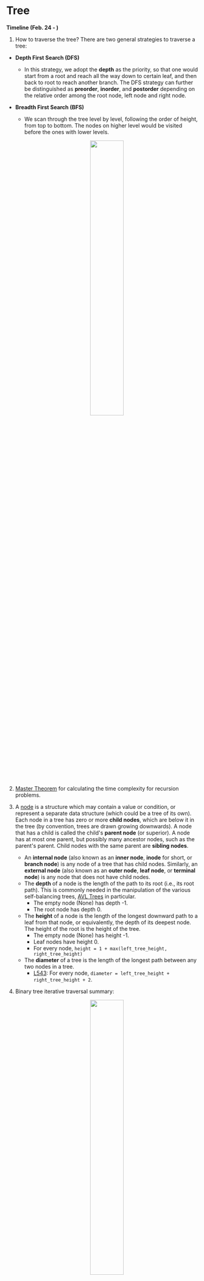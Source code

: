 # Tree
**Timeline (Feb. 24 - )**
1. How to traverse the tree? There are two general strategies to traverse a tree:
  * **Depth First Search (DFS)**
    * In this strategy, we adopt the **depth** as the priority, so that one would start from a root and reach all the way down to certain leaf, and then back to root to reach another branch. The DFS strategy can further be distinguished as **preorder**, **inorder**, and **postorder** depending on the relative order among the root node, left node and right node.
  * **Breadth First Search (BFS)**
    * We scan through the tree level by level, following the order of height, from top to bottom. The nodes on higher level would be visited before the ones with lower levels.
    
    <p align="center">
        <img src="../imgs/tree_traversal.png" width="43%"/>
    </p>

2. [Master Theorem](../resources/master_theorem.pdf) for calculating the time complexity for recursion problems.

3. A [node](https://en.wikipedia.org/wiki/Node_(computer_science)) is a structure which may contain a value or condition, or represent a separate data structure (which could be a tree of its own). Each node in a tree has zero or more **child nodes**, which are below it in the tree (by convention, trees are drawn growing downwards). A node that has a child is called the child's **parent node** (or superior). A node has at most one parent, but possibly many ancestor nodes, such as the parent's parent. Child nodes with the same parent are **sibling nodes**.
    * An **internal node** (also known as an **inner node**, **inode** for short, or **branch node**) is any node of a tree that has child nodes. Similarly, an **external node** (also known as an **outer node**, **leaf node**, or **terminal node**) is any node that does not have child nodes.
    * The **depth** of a node is the length of the path to its root (i.e., its root path). This is commonly needed in the manipulation of the various self-balancing trees, [AVL Trees](https://en.wikipedia.org/wiki/AVL_tree) in particular. 
      * The empty node (None) has depth -1.
      * The root node has depth 0. 
    * The **height** of a node is the length of the longest downward path to a leaf from that node, or equivalently, the depth of its deepest node. The height of the root is the height of the tree. 
      * The empty node (None) has height -1.
      * Leaf nodes have height 0.
      * For every node, `height = 1 + max(left_tree_height, right_tree_height)`
    * The **diameter** of a tree is the length of the longest path between any two nodes in a tree. 
      * [L543](https://leetcode.com/problems/diameter-of-binary-tree/): For every node, `diameter = left_tree_height + right_tree_height + 2`.
 
4. Binary tree iterative traversal summary:
  
    <p align="center">
        <img src="../imgs/tree_traversal_summary.png" width="43%"/>
    </p>
    
    * Preorder traversal:

     ```python
     class Solution:
         def preorderTraversal(self, root: Optional[TreeNode]) -> List[int]:
             st, res = [], []
        
             while st or root:
                 if root:
                     res.append(root.val)
                     st.append(root)
                     root = root.left
                 else:
                     node = st.pop()
                     root = node.right
             return res
     ```
     or 
       
     ```python
     class Solution:
         def preorderTraversal(self, root: Optional[TreeNode]) -> List[int]:
             st, res = [root], []
        
             while st:
                 node = st.pop()
                 
                 if not root:
                     continue
                 else:
                     res.append(node.val)
                     st.append(node.right)
                     st.append(node.left)
             return res
      ```
       
     * Inorder traversal:

      ```python
      class Solution:
          def inorderTraversal(self, root: Optional[TreeNode]) -> List[int]:
              st, res = [], []
        
              while st or root:
                  if root:
                      st.append(root)
                      root = root.left
                  else:
                      node = st.pop()
                      res.append(node.val)
                      root = node.right
                
              return res
      ```
     * Postorder traversal:

      ```python
      class Solution:
          def postorderTraversal(self, root: Optional[TreeNode]) -> List[int]:
              st, res = [root], []
        
              while st:
                  node = st.pop()
            
                  if not node:
                      continue
                  else:
                      res.append(node.val)
                      st.append(node.left)
                      st.append(node.right)
                
              return res[::-1]
      ```
              
5. [L654](https://leetcode.com/problems/maximum-binary-tree/) Linear time solution with a stack to construct the maximum binary tree:
   ```python
   class Solution:
       def constructMaximumBinaryTree(self, nums: List[int]) -> Optional[TreeNode]:
           if not nums:
               return
        
           st = []
           last_pop = None
        
           for num in nums:
               node = TreeNode(num)
            
               while st and st[-1].val < num:
                   last_pop = st.pop()
                
               if st:
                   st[-1].right = node
            
               if last_pop:
                   node.left = last_pop
                
               st.append(node)
               last_pop = None
            
           return st[0]
    ```
           
6. [L1008](https://leetcode.com/problems/construct-binary-search-tree-from-preorder-traversal/) Given an array of integers `preorder`, which represents the preorder traversal of a BST (i.e., binary search tree), construct the tree and return its root:
  * Iterative solution:
    ```python
    class Solution:
        def bstFromPreorder(self, preorder: List[int]) -> Optional[TreeNode]:
            root = TreeNode(preorder[0])
            st = [root]
        
            for num in preorder[1:]:
                last_pop = None
                node = TreeNode(num)
            
                if num < st[-1].val:
                    st[-1].left = node 
                else:
                    while st and st[-1].val < num:
                        last_pop = st.pop()
                    
                    last_pop.right = node
                
                st.append(node)
            
            return root
    ```

  * Recursive solution:
    ```python
    class Solution:
        def bstFromPreorder(self, preorder: List[int]) -> Optional[TreeNode]:
            idx = 0
            n = len(preorder)
        
            def helper(l, h):
                nonlocal idx, n
            
                if idx == n:
                    return
            
                val = preorder[idx]
                if val < l or val > h:
                    return
            
                idx += 1
                root = TreeNode(val)
                root.left = helper(l, val)
                root.right = helper(val, h)
            
                return root
        
            return helper(float('-inf'), float('inf'))
    ```
7. [L1457](https://leetcode.com/problems/pseudo-palindromic-paths-in-a-binary-tree/): The necessary and sufficient condition of pseudo-palindromic is that at most one digit has odd occurrence. The solution idea would be `normal DFS + int[10] (store digit occurrences) + backtrack`.

8. [L919](https://leetcode.com/problems/complete-binary-tree-inserter/): Store tree nodes to a list `self.tree` in BFS order. For the `i-th` tree node, node `self.tree[i]` has left child `self.tree[2 * i + 1]` and `self.tree[2 * i + 2]`. So when inserting the `N-th` node (0-indexed), we push it into the list. We can then find its parent `self.tree[(N - 1) // 2]` directly, where `N` is the length of the list `self.tree` before pushing the node that we want to insert.
    * Takeaway: Memorize the index property of Complete Binary Tree (CBT).

9. [L510](https://leetcode.com/problems/inorder-successor-in-bst-ii/): 
    * If the `node` has a right child, and hence its successor is somewhere lower in the tree. Go to the right once and then as many times to the left as you could. Return the `node` you end up with.
    * `Node` has no right child, and hence its successor is somewhere upper in the tree. Go up till the `node` that is left child of its parent. The answer is the parent.

10. How to build an undirected graph representation given a tree root node ([L863](https://leetcode.com/problems/all-nodes-distance-k-in-binary-tree/))?
    * Use a recursive DFS function:
      ```python
      m = collections.defaultdict(list)
      
      def build_graph_dfs(parent, child):
          # both parent and child are not empty
          if parent and child:
              # build an undirected graph representation, assign the
              # child value for the parent as the key and vice versa
              m[parent.val].append(child.val)
              m[child.val].append(parent.val)
              
          # traversal
          if child.left: 
              connect(child, child.left)
          if child.right: 
              connect(child, child.right)
          
      # To call the above function and note that the initial parent node of the root is None
      build_graph_dfs(None, root)
      ```

11. Some problems I didn't come up with a good idea when I first try to solve them. Maybe worth revisiting:
  * **Easy**: [L1022](https://leetcode.com/problems/sum-of-root-to-leaf-binary-numbers/), [L235](https://leetcode.com/problems/lowest-common-ancestor-of-a-binary-search-tree/) (In BST, the lowest common ancestor (LCA) of given input `p` and `q` is the split node which has the property: `p.val <= node.val <= q.val` or `q.val <= node.val <= p.val`). [L108](https://leetcode.com/problems/convert-sorted-array-to-binary-search-tree/), [L993](https://leetcode.com/problems/cousins-in-binary-tree/), [L543](https://leetcode.com/problems/diameter-of-binary-tree/), [L703](https://leetcode.com/problems/kth-largest-element-in-a-stream/), [L101](https://leetcode.com/problems/symmetric-tree/), [L501](https://leetcode.com/problems/find-mode-in-binary-search-tree/)
  * **Medium**: [L236](https://leetcode.com/problems/lowest-common-ancestor-of-a-binary-tree/solution/), [L654](https://leetcode.com/problems/maximum-binary-tree/) ([Linear Time Construction](https://leetcode.com/problems/maximum-binary-tree/discuss/258364/Python-O(n)-solution-with-explanation.), [Further Topics: RMQ, LCA, and LA](https://ocw.mit.edu/courses/electrical-engineering-and-computer-science/6-851-advanced-data-structures-spring-2012/lecture-videos/session-15-static-trees/)), [L1305](https://leetcode.com/problems/all-elements-in-two-binary-search-trees/submissions/), [L894](https://leetcode.com/problems/all-possible-full-binary-trees/) ([Catalan Number: number of full binary trees](https://en.wikipedia.org/wiki/Catalan_number)), [L1506](https://leetcode.com/problems/find-root-of-n-ary-tree/), [L701](https://leetcode.com/problems/insert-into-a-binary-search-tree/) (Key insight: you could always insert new node as a child of the leaf), [L1104](https://leetcode.com/problems/path-in-zigzag-labelled-binary-tree/), [L1522](https://leetcode.com/problems/diameter-of-n-ary-tree/), [L1660](https://leetcode.com/problems/correct-a-binary-tree/), [L979](https://leetcode.com/problems/distribute-coins-in-binary-tree/), [L1586](https://leetcode.com/problems/binary-search-tree-iterator-ii/) ([Two stacks](https://leetcode.com/problems/binary-search-tree-iterator-ii/discuss/877467/Java-two-stacks-without-modifying-the-tree)), [L889](https://leetcode.com/problems/construct-binary-tree-from-preorder-and-postorder-traversal/), [L1666](https://leetcode.com/problems/change-the-root-of-a-binary-tree/), [L1740](https://leetcode.com/problems/find-distance-in-a-binary-tree/) (1. Get the LCA of `p` and `q`; 2. The answer is the sum of distances between `p-LCA` and `q-LCA`), [L1257](https://leetcode.com/problems/smallest-common-region/), [L1245](https://leetcode.com/problems/tree-diameter/), [L1273](https://leetcode.com/problems/delete-tree-nodes/), [L1530](https://leetcode.com/problems/number-of-good-leaf-nodes-pairs/), [L666](https://leetcode.com/problems/path-sum-iv/) ([Takeway: how to build a tree with a hashmap and traverse through it?](https://leetcode.com/problems/path-sum-iv/discuss/106892/Java-solution-Represent-tree-using-HashMap)), [L1372](https://leetcode.com/problems/longest-zigzag-path-in-a-binary-tree/) ([Answer](https://leetcode.com/problems/longest-zigzag-path-in-a-binary-tree/discuss/531867/JavaPython-DFS-Solution)), [L96](https://leetcode.com/problems/unique-binary-search-trees/) ([DP](https://leetcode.com/problems/unique-binary-search-trees/discuss/31666/DP-Solution-in-6-lines-with-explanation.-F(i-n)-G(i-1)-*-G(n-i)) or [Catalan Number](https://www.geeksforgeeks.org/total-number-of-possible-binary-search-trees-with-n-keys/)), [L449](https://leetcode.com/problems/serialize-and-deserialize-bst/) (Preorder + Queue), [L536](https://leetcode.com/problems/construct-binary-tree-from-string/) (Pretty hard question and definitely worth a review), [L222](https://leetcode.com/problems/count-complete-tree-nodes/) ([Answer](https://leetcode.com/problems/count-complete-tree-nodes/discuss/61958/Concise-Java-solutions-O(log(n)2))), [L958](https://leetcode.com/problems/check-completeness-of-a-binary-tree/submissions/) (When level-order traversal in a complete tree, after the last node, all nodes in the queue should be `None`. Otherwise, the tree is not complete.), [L1145](https://leetcode.com/problems/binary-tree-coloring-game/), [L314](https://leetcode.com/problems/binary-tree-vertical-order-traversal/), [L437](https://leetcode.com/problems/path-sum-iii/), [L99](https://leetcode.com/problems/recover-binary-search-tree/) ([The first element that is placed wrong is always larger than its next one while the second element that is placed wrong is always smaller than its previous one](https://leetcode.com/problems/recover-binary-search-tree/discuss/32535/No-Fancy-Algorithm-just-Simple-and-Powerful-In-Order-Traversal)), [L988](https://leetcode.com/problems/smallest-string-starting-from-leaf/) (Understand what is [lexicographically smaller](https://en.wikipedia.org/wiki/Lexicographic_order)), [L549](https://leetcode.com/problems/binary-tree-longest-consecutive-sequence-ii/), [L255](https://leetcode.com/problems/verify-preorder-sequence-in-binary-search-tree/), [L742](https://leetcode.com/problems/closest-leaf-in-a-binary-tree/) ([Construct undirected graph from given tree root and then perform a BFS](https://leetcode.com/problems/closest-leaf-in-a-binary-tree/discuss/109934/Intuitive-Python-O(n)-BFS-on-Undirected-Graph)), [L331](https://leetcode.com/problems/verify-preorder-serialization-of-a-binary-tree/) (Remember this [answer](https://leetcode.com/problems/verify-preorder-serialization-of-a-binary-tree/discuss/78551/7-lines-Easy-Java-Solution)), [L1339](https://leetcode.com/problems/maximum-product-of-splitted-binary-tree/), [L333](https://leetcode.com/problems/largest-bst-subtree/), [L1361](https://leetcode.com/problems/validate-binary-tree-nodes/) (The only correct [answer](https://leetcode.com/problems/validate-binary-tree-nodes/discuss/517557/C%2B%2B-Find-Root-%2B-DFS)), [L662](https://leetcode.com/problems/maximum-width-of-binary-tree/) (Binary tree array indices relationship), [L687](https://leetcode.com/problems/longest-univalue-path/)
